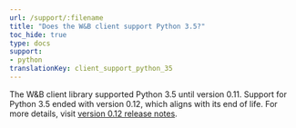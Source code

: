 ```yaml
---
url: /support/:filename
title: "Does the W&B client support Python 3.5?"
toc_hide: true
type: docs
support:
- python
translationKey: client_support_python_35
---
```

The W&B client library supported Python 3.5 until version 0.11. Support for Python 3.5 ended with version 0.12, which aligns with its end of life. For more details, visit [version 0.12 release notes](https://github.com/wandb/wandb/releases/tag/v0.12.0).